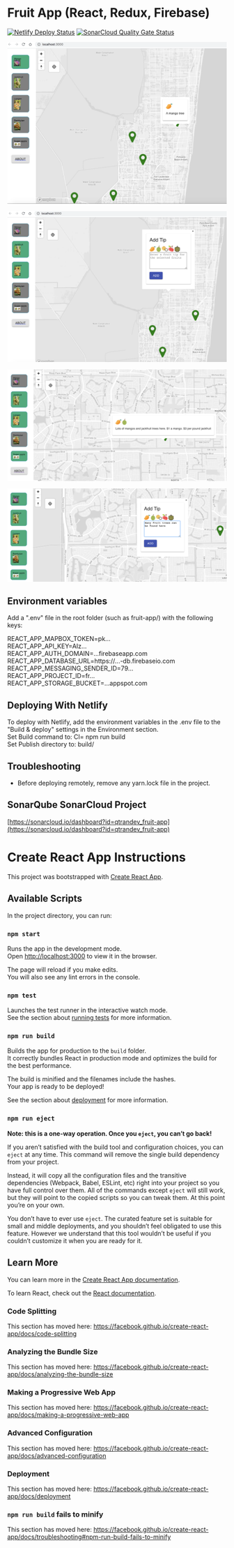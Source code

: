 # Fruit App (React, Redux, Firebase)
[![Netlify Deploy Status](https://api.netlify.com/api/v1/badges/81dd2e40-2341-4036-9acf-92d37123ac33/deploy-status)](https://fruit-app.netlify.app)
[![SonarCloud Quality Gate Status](https://sonarcloud.io/api/project_badges/measure?project=qtrandev_fruit-app&metric=alert_status)](https://sonarcloud.io/dashboard?id=qtrandev_fruit-app)

![](https://github.com/qtrandev/fruit-app/blob/master/fruit-app1.png)

![](https://github.com/qtrandev/fruit-app/blob/master/fruit-app2.png)

![](https://github.com/qtrandev/fruit-app/blob/master/fruit-app3.png)

![](https://github.com/qtrandev/fruit-app/blob/master/fruit-app4.png)

## Environment variables

Add a ".env" file in the root folder (such as fruit-app/) with the following keys:  

REACT_APP_MAPBOX_TOKEN=pk...  
REACT_APP_API_KEY=AIz...  
REACT_APP_AUTH_DOMAIN=...firebaseapp.com  
REACT_APP_DATABASE_URL=https://...-db.firebaseio.com  
REACT_APP_MESSAGING_SENDER_ID=79...  
REACT_APP_PROJECT_ID=fr...  
REACT_APP_STORAGE_BUCKET=...appspot.com  

## Deploying With Netlify

To deploy with Netlify, add the environment variables in the .env file to the "Build & deploy" settings in the Environment section.  
Set Build command to: CI= npm run build  
Set Publish directory to: build/  

## Troubleshooting

* Before deploying remotely, remove any yarn.lock file in the project.

## SonarQube SonarCloud Project

[https://sonarcloud.io/dashboard?id=qtrandev_fruit-app](https://sonarcloud.io/dashboard?id=qtrandev_fruit-app)

# Create React App Instructions

This project was bootstrapped with [Create React App](https://github.com/facebook/create-react-app).

## Available Scripts

In the project directory, you can run:

### `npm start`

Runs the app in the development mode.<br>
Open [http://localhost:3000](http://localhost:3000) to view it in the browser.

The page will reload if you make edits.<br>
You will also see any lint errors in the console.

### `npm test`

Launches the test runner in the interactive watch mode.<br>
See the section about [running tests](https://facebook.github.io/create-react-app/docs/running-tests) for more information.

### `npm run build`

Builds the app for production to the `build` folder.<br>
It correctly bundles React in production mode and optimizes the build for the best performance.

The build is minified and the filenames include the hashes.<br>
Your app is ready to be deployed!

See the section about [deployment](https://facebook.github.io/create-react-app/docs/deployment) for more information.

### `npm run eject`

**Note: this is a one-way operation. Once you `eject`, you can’t go back!**

If you aren’t satisfied with the build tool and configuration choices, you can `eject` at any time. This command will remove the single build dependency from your project.

Instead, it will copy all the configuration files and the transitive dependencies (Webpack, Babel, ESLint, etc) right into your project so you have full control over them. All of the commands except `eject` will still work, but they will point to the copied scripts so you can tweak them. At this point you’re on your own.

You don’t have to ever use `eject`. The curated feature set is suitable for small and middle deployments, and you shouldn’t feel obligated to use this feature. However we understand that this tool wouldn’t be useful if you couldn’t customize it when you are ready for it.

## Learn More

You can learn more in the [Create React App documentation](https://facebook.github.io/create-react-app/docs/getting-started).

To learn React, check out the [React documentation](https://reactjs.org/).

### Code Splitting

This section has moved here: https://facebook.github.io/create-react-app/docs/code-splitting

### Analyzing the Bundle Size

This section has moved here: https://facebook.github.io/create-react-app/docs/analyzing-the-bundle-size

### Making a Progressive Web App

This section has moved here: https://facebook.github.io/create-react-app/docs/making-a-progressive-web-app

### Advanced Configuration

This section has moved here: https://facebook.github.io/create-react-app/docs/advanced-configuration

### Deployment

This section has moved here: https://facebook.github.io/create-react-app/docs/deployment

### `npm run build` fails to minify

This section has moved here: https://facebook.github.io/create-react-app/docs/troubleshooting#npm-run-build-fails-to-minify
